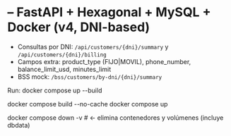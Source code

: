 # – FastAPI + Hexagonal + MySQL + Docker (v4, DNI-based)
- Consultas por DNI: `/api/customers/{dni}/summary` y `/api/customers/{dni}/billing`
- Campos extra: product_type (FIJO|MOVIL), phone_number, balance_limit_usd, minutes_limit
- BSS mock: `/bss/customers/by-dni/{dni}/summary`

Run:
  docker compose up --build

  docker compose build --no-cache 
  docker compose up

  docker compose down -v        # <- elimina contenedores y volúmenes (incluye dbdata)